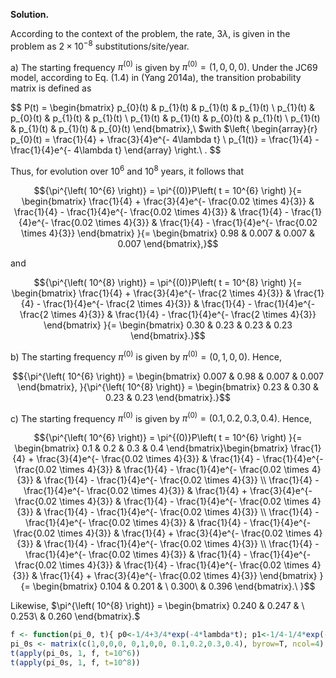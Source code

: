 
**Solution.**

According to the context of the problem, the rate, $3\lambda$, is given
in the problem as $2 \times 10^{- 8}$ substitutions/site/year.

a\) The starting frequency $\pi^{(0)}$ is given by
$\pi^{(0)} = (1,0,0,0)$. Under the JC69 model, according to Eq. (1.4) in
(Yang 2014a), the transition probability matrix is defined as

$$
P(t) = \begin{bmatrix}
p_{0}(t) & p_{1}(t) & p_{1}(t) & p_{1}(t) \\
p_{1}(t) & p_{0}(t) & p_{1}(t) & p_{1}(t) \\
p_{1}(t) & p_{1}(t) & p_{0}(t) & p_{1}(t) \\
p_{1}(t) & p_{1}(t) & p_{1}(t) & p_{0}(t)
\end{bmatrix},\ $with $\left\{ \begin{array}{r}
p_{0}(t) = \frac{1}{4} + \frac{3}{4}e^{- 4\lambda t} \\
p_{1(t)} = \frac{1}{4} - \frac{1}{4}e^{- 4\lambda t}
\end{array} \right.\ .
$$

Thus, for evolution over $10^{6}$ and $10^{8}$ years, it follows that

$${\pi^{\left( 10^{6} \right)} = \pi^{(0)}P\left( t = 10^{6} \right)
}{= \begin{bmatrix}
\frac{1}{4} + \frac{3}{4}e^{- \frac{0.02 \times 4}{3}} & \frac{1}{4} - \frac{1}{4}e^{- \frac{0.02 \times 4}{3}} & \frac{1}{4} - \frac{1}{4}e^{- \frac{0.02 \times 4}{3}} & \frac{1}{4} - \frac{1}{4}e^{- \frac{0.02 \times 4}{3}}
\end{bmatrix}
}{= \begin{bmatrix}
0.98 & 0.007 & 0.007 & 0.007
\end{bmatrix},}$$

and

$${\pi^{\left( 10^{8} \right)} = \pi^{(0)}P\left( t = 10^{8} \right)
}{= \begin{bmatrix}
\frac{1}{4} + \frac{3}{4}e^{- \frac{2 \times 4}{3}} & \frac{1}{4} - \frac{1}{4}e^{- \frac{2 \times 4}{3}} & \frac{1}{4} - \frac{1}{4}e^{- \frac{2 \times 4}{3}} & \frac{1}{4} - \frac{1}{4}e^{- \frac{2 \times 4}{3}}
\end{bmatrix}
}{= \begin{bmatrix}
0.30 & 0.23 & 0.23 & 0.23
\end{bmatrix}.}$$

b\) The starting frequency $\pi^{(0)}$ is given by
$\pi^{(0)} = (0,1,0,0)$. Hence,

$${\pi^{\left( 10^{6} \right)} = \begin{bmatrix}
0.007 & 0.98 & 0.007 & 0.007
\end{bmatrix},
}{\pi^{\left( 10^{8} \right)} = \begin{bmatrix}
0.23 & 0.30 & 0.23 & 0.23
\end{bmatrix}.}$$

c\) The starting frequency $\pi^{(0)}$ is given by
$\pi^{(0)} = (0.1,0.2,0.3,0.4)$. Hence,

$${\pi^{\left( 10^{6} \right)} = \pi^{(0)}P\left( t = 10^{6} \right)
}{= \begin{bmatrix}
0.1 & 0.2 & 0.3 & 0.4
\end{bmatrix}\begin{bmatrix}
\frac{1}{4} + \frac{3}{4}e^{- \frac{0.02 \times 4}{3}} & \frac{1}{4} - \frac{1}{4}e^{- \frac{0.02 \times 4}{3}} & \frac{1}{4} - \frac{1}{4}e^{- \frac{0.02 \times 4}{3}} & \frac{1}{4} - \frac{1}{4}e^{- \frac{0.02 \times 4}{3}} \\
\frac{1}{4} - \frac{1}{4}e^{- \frac{0.02 \times 4}{3}} & \frac{1}{4} + \frac{3}{4}e^{- \frac{0.02 \times 4}{3}} & \frac{1}{4} - \frac{1}{4}e^{- \frac{0.02 \times 4}{3}} & \frac{1}{4} - \frac{1}{4}e^{- \frac{0.02 \times 4}{3}} \\
\frac{1}{4} - \frac{1}{4}e^{- \frac{0.02 \times 4}{3}} & \frac{1}{4} - \frac{1}{4}e^{- \frac{0.02 \times 4}{3}} & \frac{1}{4} + \frac{3}{4}e^{- \frac{0.02 \times 4}{3}} & \frac{1}{4} - \frac{1}{4}e^{- \frac{0.02 \times 4}{3}} \\
\frac{1}{4} - \frac{1}{4}e^{- \frac{0.02 \times 4}{3}} & \frac{1}{4} - \frac{1}{4}e^{- \frac{0.02 \times 4}{3}} & \frac{1}{4} - \frac{1}{4}e^{- \frac{0.02 \times 4}{3}} & \frac{1}{4} + \frac{3}{4}e^{- \frac{0.02 \times 4}{3}}
\end{bmatrix}
}{= \begin{bmatrix}
0.104 & 0.201 & \ 0.300\  & 0.396
\end{bmatrix}.\ }$$

Likewise, $\pi^{\left( 10^{8} \right)} = \begin{bmatrix}
0.240 & 0.247 & \ 0.253\  & 0.260
\end{bmatrix}.$

```R
f <- function(pi_0, t){ p0<-1/4+3/4*exp(-4*lambda*t); p1<-1/4-1/4*exp(-4*lambda*t);  P_t <- matrix(c(p0,p1,p1,p1, p1,p0,p1,p1, p1,p1,p0,p1, p1,p1,p1,p0), ncol=4, byrow=T); pi_0 %*% P_t }
pi_0s <- matrix(c(1,0,0,0, 0,1,0,0, 0.1,0.2,0.3,0.4), byrow=T, ncol=4)
t(apply(pi_0s, 1, f, t=10^6))
t(apply(pi_0s, 1, f, t=10^8))
```
